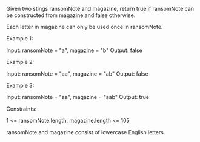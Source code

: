 Given two stings ransomNote and magazine, return true if ransomNote can be constructed from magazine and false otherwise.

Each letter in magazine can only be used once in ransomNote.

 

Example 1:

Input: ransomNote = "a", magazine = "b"
Output: false

Example 2:

Input: ransomNote = "aa", magazine = "ab"
Output: false

Example 3:

Input: ransomNote = "aa", magazine = "aab"
Output: true
 

Constraints:

1 <= ransomNote.length, magazine.length <= 105

ransomNote and magazine consist of lowercase English letters.

